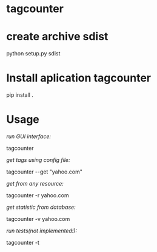 # tagcounter


# create archive sdist
python setup.py sdist

# Install aplication tagcounter
pip install .

# Usage

*run GUI interface:*

tagcounter


*get tags using config file:*

tagcounter --get "yahoo.com"

*get from any resource:*

tagcounter -r yahoo.com

*get statistic from database:*

tagcounter -v yahoo.com

*run tests(not implemented!):*

tagcounter -t